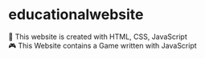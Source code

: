 # educationalwebsite
:100: This website is created with HTML, CSS, JavaScript <br/>
:video_game: This Website contains a Game written with JavaScript

